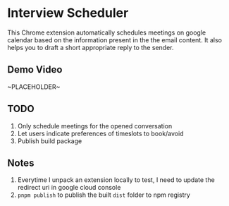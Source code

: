 # Interview Scheduler

This Chrome extension automatically schedules meetings on google calendar based on the information present in the the email content. It also helps you to draft a short appropriate reply to the sender.

## Demo Video

~PLACEHOLDER~

## TODO

1. Only schedule meetings for the opened conversation
2. Let users indicate preferences of timeslots to book/avoid
3. Publish build package

## Notes

1. Everytime I unpack an extension locally to test, I need to update the redirect uri in google cloud console
2. `pnpm publish` to publish the built `dist` folder to npm registry
